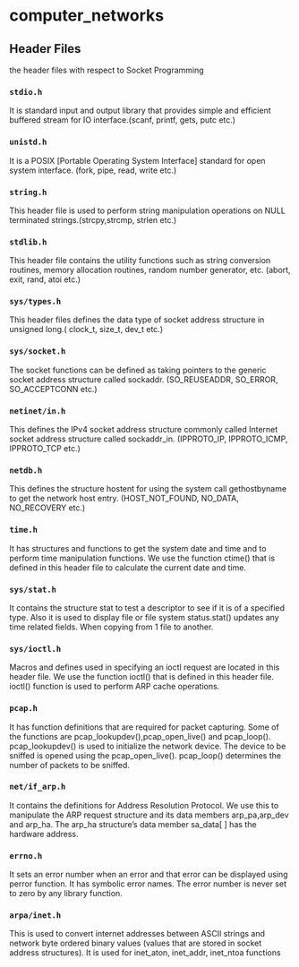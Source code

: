 # computer_networks

## Header Files
the header files with respect to Socket Programming

### ```stdio.h```
It is standard input and output library that provides simple and efficient buffered stream for IO interface.(scanf, printf, gets, putc etc.)

### ```unistd.h```
It is a POSIX [Portable Operating System Interface] standard for open system interface. (fork, pipe, read, write etc.)

### ```string.h```
This header file is used to perform string manipulation operations on NULL terminated strings.(strcpy,strcmp, strlen etc.)

### ```stdlib.h```
This header file contains the utility functions such as string conversion routines, memory allocation routines, random number generator, etc. (abort, exit, rand, atoi etc.)

### ```sys/types.h```
This header files defines the data type of socket address structure in unsigned long.( clock_t, size_t, dev_t etc.)

### ```sys/socket.h```
The socket functions can be defined as taking pointers to the generic socket address structure called sockaddr. (SO_REUSEADDR, SO_ERROR, SO_ACCEPTCONN etc.)

### ```netinet/in.h```
This defines the IPv4 socket address structure commonly called Internet socket address structure called sockaddr_in. (IPPROTO_IP, IPPROTO_ICMP, IPPROTO_TCP etc.)

### ```netdb.h```
This defines the structure hostent for using the system call gethostbyname to get the network host entry. (HOST_NOT_FOUND, NO_DATA, NO_RECOVERY etc.)

### ```time.h```
It has structures and functions to get the system date and time and to perform time manipulation functions. We use the function ctime() that is defined in this header file to calculate the current date and time.

### ```sys/stat.h```
It contains the structure stat to test a descriptor to see if it is of a specified type. Also it is used to display file or file system status.stat() updates any time related fields. When copying from 1 file to another.

### ```sys/ioctl.h```
Macros and defines used in specifying an ioctl request are located in this header file. We use the function ioctl() that is defined in this header file. ioctl() function is used to perform ARP cache operations.

### ```pcap.h```
It has function definitions that are required for packet capturing. Some of the functions are pcap_lookupdev(),pcap_open_live() and pcap_loop(). pcap_lookupdev() is used to initialize the network device. The device to be sniffed is opened using the pcap_open_live(). pcap_loop() determines the number of packets to be sniffed.

### ```net/if_arp.h```
It contains the definitions for Address Resolution Protocol. We use this to manipulate the ARP request structure and its data members arp_pa,arp_dev and arp_ha. The arp_ha structure’s data member sa_data[ ] has the hardware address.

### ```errno.h```
It sets an error number when an error and that error can be displayed using perror function. It has symbolic error names. The error number is never set to zero by any library function.

### ```arpa/inet.h```
This is used to convert internet addresses between ASCII strings and network byte ordered binary values (values that are stored in socket address structures). It is used for inet_aton, inet_addr, inet_ntoa functions
